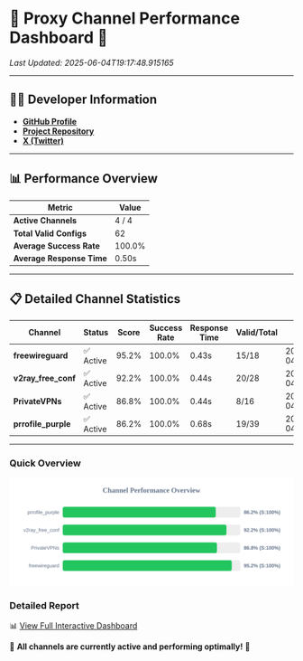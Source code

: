 # 🌟 Proxy Channel Performance Dashboard 🌟

_Last Updated: 2025-06-04T19:17:48.915165_

---

## 👩‍💻 Developer Information

- **[GitHub Profile](https://github.com/4n0nymou3)**  
- **[Project Repository](https://github.com/4n0nymou3/multi-proxy-config-fetcher)**  
- **[X (Twitter)](https://x.com/4n0nymou3)**  

---

## 📊 Performance Overview

| Metric                | Value       |
|-----------------------|-------------|
| **Active Channels**   | 4 / 4       |
| **Total Valid Configs** | 62          |
| **Average Success Rate** | 100.0%      |
| **Average Response Time** | 0.50s       |

---

## 📋 Detailed Channel Statistics

| Channel          | Status     | Score  | Success Rate | Response Time | Valid/Total | Last Success               |
|------------------|------------|--------|--------------|---------------|-------------|----------------------------|
| **freewireguard**  | ✅ Active  | 95.2%  | 100.0% | 0.43s         | 15/18       | 2025-06-04T19:17:48.913277 |
| **v2ray_free_conf**  | ✅ Active  | 92.2%  | 100.0% | 0.44s         | 20/28       | 2025-06-04T19:17:47.977716 |
| **PrivateVPNs**  | ✅ Active  | 86.8%  | 100.0% | 0.44s         | 8/16       | 2025-06-04T19:17:48.452198 |
| **prrofile_purple**  | ✅ Active  | 86.2%  | 100.0% | 0.68s         | 19/39       | 2025-06-04T19:17:47.475620 |

---

### Quick Overview
<div align="center">
  <a href="https://raw.githubusercontent.com/nullluser/NullRepo/refs/heads/main/assets/channel_stats_chart.svg">
    <img src="https://raw.githubusercontent.com/nullluser/NullRepo/refs/heads/main/assets/channel_stats_chart.svg" alt="Source Performance Statistics" width="800">
  </a>
</div>

### Detailed Report
📊 [View Full Interactive Dashboard](https://htmlpreview.github.io/?https://github.com/nullluser/NullRepo/blob/main/assets/performance_report.html)

🎉 **All channels are currently active and performing optimally!** 🎉

